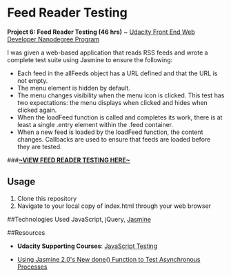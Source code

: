 # Feed Reader Testing

**Project 6: Feed Reader Testing (46 hrs)** ~ [Udacity Front End Web Developer Nanodegree Program](https://www.udacity.com/course/front-end-web-developer-nanodegree--nd001)

I was given a web-based application that reads RSS feeds and wrote a complete test suite using Jasmine to ensure the following:
* Each feed in the allFeeds object has a URL defined and that the URL is not empty.
* The menu element is hidden by default.
* The menu changes visibility when the menu icon is clicked. This test has two expectations: the menu displays when clicked and hides when clicked again.
* When the loadFeed function is called and completes its work, there is at least a single .entry element within the .feed container.
* When a new feed is loaded by the loadFeed function, the content changes. Callbacks are used to ensure that feeds are loaded before they are tested.

###[**~VIEW FEED READER TESTING HERE~**](http://klammertime.github.io/P6-Feed-Reader-Testing/)

Usage
-----
1. Clone this repository
2. Navigate to your local copy of index.html through your web browser  

##Technologies Used
JavaScript, jQuery, [Jasmine](http://jasmine.github.io/)

##Resources
* **Udacity Supporting Courses**: [JavaScript Testing](https://www.udacity.com/course/javascript-testing--ud549)

* [Using Jasmine 2.0's New done() Function to Test Asynchronous Processes](http://www.htmlgoodies.com/beyond/javascript/stips/using-jasmine-2.0s-new-done-function-to-test-asynchronous-processes.html)
